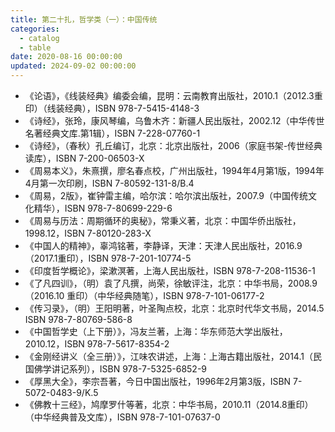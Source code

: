 ```yaml
---
title: 第二十扎，哲学类（一）：中国传统
categories:
  - catalog
  - table
date: 2020-08-16 00:00:00
updated: 2024-09-02 00:00:00
---
```


- 《论语》，《线装经典》编委会编，昆明：云南教育出版社，2010.1（2012.3重印）（线装经典），ISBN 978-7-5415-4148-3
- 《诗经》，张玲，康风琴编，乌鲁木齐：新疆人民出版社，2002.12（中华传世名著经典文库.第1辑），ISBN 7-228-07760-1
- 《诗经》，（春秋）孔丘编订，北京：北京出版社，2006（家庭书架-传世经典读库），ISBN 7-200-06503-X
- 《周易本义》，朱熹撰，廖名春点校，广州出版社，1994年4月第1版，1994年4月第一次印刷，ISBN 7-80592-131-8/B.4
- 《周易，2版》，崔钟雷主编，哈尔滨：哈尔滨出版社，2007.9（中国传统文化精华），ISBN 978-7-80699-229-6
- 《周易与历法：周期循环的奥秘》，常秉义著，北京：中国华侨出版社，1998.12，ISBN 7-80120-283-X
- 《中国人的精神》，辜鸿铭著，李静译，天津：天津人民出版社，2016.9（2017.1重印），ISBN 978-7-201-10774-5
- 《印度哲学概论》，梁漱溟著，上海人民出版社，ISBN 978-7-208-11536-1
- 《了凡四训》，（明）袁了凡撰，尚荣，徐敏评注，北京：中华书局，2008.9（2016.10 重印）（中华经典随笔），ISBN 978-7-101-06177-2
- 《传习录》，（明）王阳明著，叶圣陶点校，北京：北京时代华文书局，2014.5 ISBN 978-7-80769-586-8
- 《中国哲学史（上下册）》，冯友兰著，上海：华东师范大学出版社，2010.12，ISBN 978-7-5617-8354-2
- 《金刚经讲义（全三册）》，江味农讲述，上海：上海古籍出版社，2014.1（民国佛学讲记系列），ISBN 978-7-5325-6852-9
- 《厚黑大全》，李宗吾著，今日中国出版社，1996年2月第3版，ISBN 7-5072-0483-9/K.5
- 《佛教十三经》，鸠摩罗什等著，北京：中华书局，2010.11（2014.8重印）（中华经典普及文库），ISBN 978-7-101-07637-0